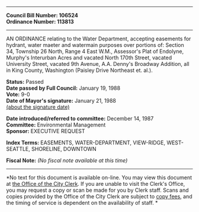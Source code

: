 * * * * *  
  
**Council Bill Number: [](#h0)[](#h2)106524**   
**Ordinance Number: 113813**  
  
* * * * *  
  
AN ORDINANCE relating to the Water Department, accepting easements for hydrant, water maeter and watermain purposes over portions of: Section 34, Township 26 North, Range 4 East W.M., Assessor's Plat of Endolyne, Murphy's Interurban Acres and vacated North 170th Street, vacated University Street, vacated 9th Avenue, A.A. Denny's Broadway Addition, all in King County, Washington (Paisley Drive Northeast et. al.).  
  
**Status:** Passed   
**Date passed by Full Council:** January 19, 1988   
**Vote:** 9-0   
**Date of Mayor's signature:** January 21, 1988   
[(about the signature date)](/~public/approvaldate.htm)   
  
  
**Date introduced/referred to committee:** December 14, 1987   
**Committee:** Environmental Management   
**Sponsor:** EXECUTIVE REQUEST   
  
**Index Terms:** EASEMENTS, WATER-DEPARTMENT, VIEW-RIDGE, WEST-SEATTLE, SHORELINE, DOWNTOWN  
  
**Fiscal Note:** *(No fiscal note available at this time)*  
  
* * * * *  
  
*No text for this document is available on-line. You may view this document at [the Office of the City Clerk](http://www.seattle.gov/leg/clerk/contactUs.htm). If you are unable to visit the Clerk's Office, you may request a copy or scan be made for you by Clerk staff. Scans and copies provided by the Office of the City Clerk are subject to [copy fees](http://clerk.seattle.gov/~public/clerkfees.htm), and the timing of service is dependent on the availability of staff. *  
  
  
